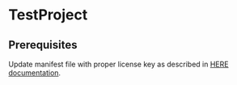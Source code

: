 # TestProject

## Prerequisites
Update manifest file with proper license key as described in [HERE documentation](https://github.com/heremaps/here-android-sdk-examples/blob/master/README.md).
